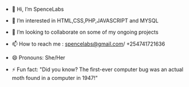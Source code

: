 - 👋 Hi, I’m SpenceLabs 
- 👀 I’m interested in HTML,CSS,PHP,JAVASCRIPT and MYSQL

- 💞️ I’m looking to collaborate on some of my ongoing projects
- 📫 How to reach me : spencelabs@gmail.com/ +254741721636
- 😄 Pronouns: She/Her
- ⚡ Fun fact: "Did you know? The first-ever computer bug was an actual moth found in a computer in 1947!"

<!---
Spence Labs is a tech company dedicated to innovating and launching cool, new websites to the world. 🌐✨

SpenceLabs/SpenceLabs is a ✨ special ✨ repository because its README.md (this file) appears on your GitHub profile. You can click the Preview link to take a look at your changes and explore our exciting projects
--->
